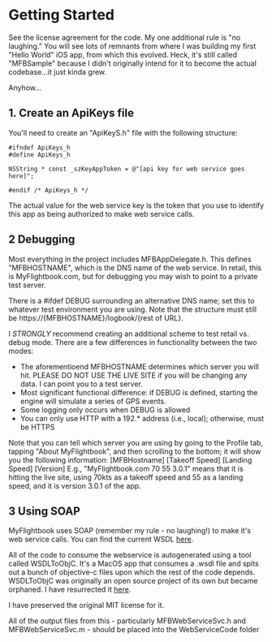 # Getting Started
See the license agreement for the code.  My one additional rule is "no laughing."  You will see lots of remnants from where I was building my first "Hello World" iOS app, from which this evolved.  Heck, it's still called "MFBSample" because I didn't originally intend for it to become the actual codebase...it just kinda grew.

Anyhow...
## 1. Create an ApiKeys file
You'll need to create an "ApiKeyS.h" file with the following structure:
~~~~
#ifndef ApiKeys_h
#define ApiKeys_h

NSString * const _szKeyAppToken = @"[api key for web service goes here]";

#endif /* ApiKeys_h */
~~~~
The actual value for the web service key is the token that you use to identify this app as being authorized to make web service calls.

## 2 Debugging
Most everything in the project includes MFBAppDelegate.h.  This defines "MFBHOSTNAME", which is the DNS name of the web service.  In retail, this is MyFlightbook.com, but for debugging you may wish to point to a private test server.  

There is a #ifdef DEBUG surrounding an alternative DNS name; set this to whatever test environment you are using.  Note that the structure must still be https://{MFBHOSTNAME}/logbook/{rest of URL}.

I *STRONGLY* recommend creating an additional scheme to test retail vs. debug mode.  There are a few differences in functionality between the two modes:
* The aforementioend MFBHOSTNAME determines which server you will hit.  PLEASE DO NOT USE THE LIVE SITE if you will be changing any data.  I can point you to a test server.  
* Most significant functional difference: if DEBUG is defined, starting the engine will simulate a series of GPS events.
* Some logging only occurs when DEBUG is allowed
* You can only use HTTP with a 192.* address (i.e., local); otherwise, must be HTTPS

Note that you can tell which server you are using by going to the Profile tab, tapping "About MyFlightbook", and then scrolling to the bottom; it will show you the following information:
[MFBHostname] [Takeoff Speed] [Landing Speed] [Version]
E.g., "MyFlightbook.com 70 55 3.0.1" means that it is hitting the live site, using 70kts as a takeoff speed and 55 as a landing speed, and it is version 3.0.1 of the app.

## 3 Using SOAP
MyFlightbook uses SOAP (remember my rule - no laughing!) to make it's web service calls.  You can find the current WSDL [here](http://myflightbook.com/logbook/public/webservice.asmx?WSDL).  

All of the code to consume the webservice is autogenerated using a tool called WSDLToObjC.  It's a MacOS app that consumes a .wsdl file and spits out a bunch of objective-c files upon which the rest of the code depends.  WSDLToObjC was originally an open source project of its own but became orphaned.  I have resurrected it [here](https://github.com/ericberman/WSDLtoObjC).

I have preserved the original MIT license for it.

All of the output files from this - particularly MFBWebServiceSvc.h and MFBWebServiceSvc.m - should be placed into the WebServiceCode folder

